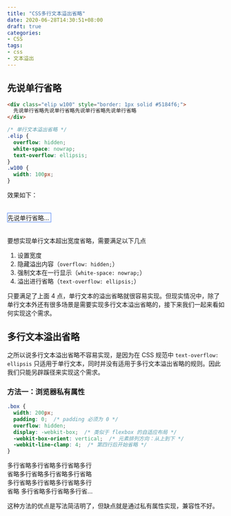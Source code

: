 ```yaml
---
title: "CSS多行文本溢出省略"
date: 2020-06-28T14:30:51+08:00
draft: true
categories:
- CSS
tags:
- css
- 文本溢出
---
```


## 先说单行省略

```html
<div class="elip w100" style="border: 1px solid #5184f6;">
  先说单行省略先说单行省略先说单行省略先说单行省略
</div>
```

```css
/* 单行文本溢出省略 */
.elip {
  overflow: hidden;
  white-space: nowrap;
  text-overflow: ellipsis;
}
.w100 {
  width: 100px;
}
```

效果如下：

<style>
.elip {
  overflow: hidden;
  white-space: nowrap;
  text-overflow: ellipsis;
}
.w100 {
  width: 100px;
}
</style>
<div class="elip w100" style="border: 1px solid #5184f6; margin: 2rem 0">
  先说单行省略先说单行省略先说单行省略先说单行省略
</div>

要想实现单行文本超出宽度省略，需要满足以下几点

1. 设置宽度
2. 隐藏溢出内容（`overflow: hidden;`）
3. 强制文本在一行显示（`white-space: nowrap;`）
4. 溢出进行省略（`text-overflow: ellipsis;`）

只要满足了上面 4 点，单行文本的溢出省略就很容易实现。但现实情况中，除了单行文本外还有很多场景是需要实现多行文本溢出省略的，接下来我们一起来看如何实现这个需求。

## 多行文本溢出省略

之所以说多行文本溢出省略不容易实现，是因为在 CSS 规范中 `text-overflow: ellipsis` 只适用于单行文本，同时并没有适用于多行文本溢出省略的规则。因此我们只能另辟蹊径来实现这个需求。

### 方法一：浏览器私有属性

```css
.box {
  width: 200px;
  padding: 0;  /* padding 必须为 0 */
  overflow: hidden;
  display: -webkit-box;  /* 类似于 flexbox 的自适应布局 */
  -webkit-box-orient: vertical;  /* 元素排列方向：从上到下 */
  -webkit-line-clamp: 4;  /* 第四行后开始省略 */
}
```

  <style>
  .box {
    width: 200px;
    padding: 0;
    overflow: hidden;
    display: -webkit-box;  /* 类似于 flexbox 的自适应布局 */
    -webkit-box-orient: vertical;  /* 元素排列方向：从上到下 */
    -webkit-line-clamp: 4;  /* 第四行后开始省略 */
  }
  </style>
  <div class="box">
    多行省略多行省略多行省略多行省略多行省略多行省略多行省略多行省略多行省略多行省略多行省略
    多行省略多行省略多行省略多行省略多行省略多行省略多行省略多行省略多行省略多行省略多行省略
    多行省略多行省略多行省略多行省略多行省略多行省略多行省略多行省略多行省略多行省略多行省略
    多行省略多行省略多行省略多行省略多行省略多行省略多行省略多行省略多行省略多行省略多行省略
  </div>

这种方法的优点是写法简洁明了，但缺点就是通过私有属性实现，兼容性不好。
<!--
### 方法二：双重伪元素


<p>
有一天，螃蟹撞到了田螺。田螺说:“蟹蟹，你撞到我了”，螃蟹说:“不用谢”。田螺回道:“谢你妹啊，我是说你撞到我了，你是不是瞎啊”，螃蟹一脸委屈地说:“我不是虾啊，我是螃蟹”
</p>

<style>
p {
  height: 210px;
  overflow: hidden;
  position: relate
}

p::before {
  content: "...";
}
</style>
https://wencaizhang.github.io/study/p/elip.html
### 
-->